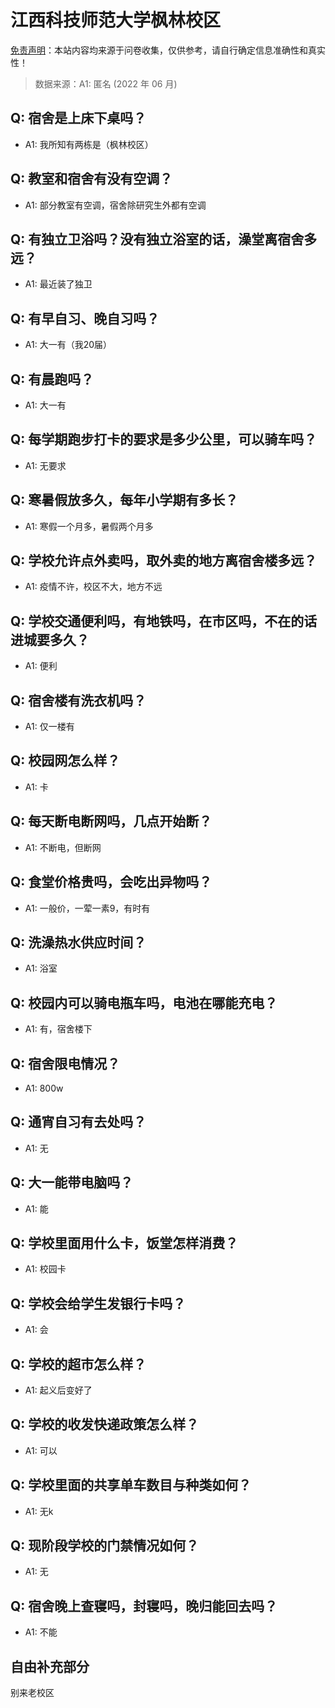 # 江西科技师范大学枫林校区

[免责声明](https://colleges.chat/#_3)：本站内容均来源于问卷收集，仅供参考，请自行确定信息准确性和真实性！

> 数据来源：A1: 匿名 (2022 年 06 月)

## Q: 宿舍是上床下桌吗？

- A1: 我所知有两栋是（枫林校区）

## Q: 教室和宿舍有没有空调？

- A1: 部分教室有空调，宿舍除研究生外都有空调

## Q: 有独立卫浴吗？没有独立浴室的话，澡堂离宿舍多远？

- A1: 最近装了独卫

## Q: 有早自习、晚自习吗？

- A1: 大一有（我20届）

## Q: 有晨跑吗？

- A1: 大一有

## Q: 每学期跑步打卡的要求是多少公里，可以骑车吗？

- A1: 无要求

## Q: 寒暑假放多久，每年小学期有多长？

- A1: 寒假一个月多，暑假两个月多

## Q: 学校允许点外卖吗，取外卖的地方离宿舍楼多远？

- A1: 疫情不许，校区不大，地方不远

## Q: 学校交通便利吗，有地铁吗，在市区吗，不在的话进城要多久？

- A1: 便利

## Q: 宿舍楼有洗衣机吗？

- A1: 仅一楼有

## Q: 校园网怎么样？

- A1: 卡

## Q: 每天断电断网吗，几点开始断？

- A1: 不断电，但断网

## Q: 食堂价格贵吗，会吃出异物吗？

- A1: 一般价，一荤一素9，有时有

## Q: 洗澡热水供应时间？

- A1: 浴室

## Q: 校园内可以骑电瓶车吗，电池在哪能充电？

- A1: 有，宿舍楼下

## Q: 宿舍限电情况？

- A1: 800w

## Q: 通宵自习有去处吗？

- A1: 无

## Q: 大一能带电脑吗？

- A1: 能

## Q: 学校里面用什么卡，饭堂怎样消费？

- A1: 校园卡

## Q: 学校会给学生发银行卡吗？

- A1: 会

## Q: 学校的超市怎么样？

- A1: 起义后变好了

## Q: 学校的收发快递政策怎么样？

- A1: 可以

## Q: 学校里面的共享单车数目与种类如何？

- A1: 无k

## Q: 现阶段学校的门禁情况如何？

- A1: 无

## Q: 宿舍晚上查寝吗，封寝吗，晚归能回去吗？

- A1: 不能

## 自由补充部分

别来老校区